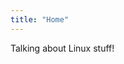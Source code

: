 ```yaml
---
title: "Home"
---
```


Talking about Linux stuff!

<style>
  .footer {
    display: none;
  }
</style>

